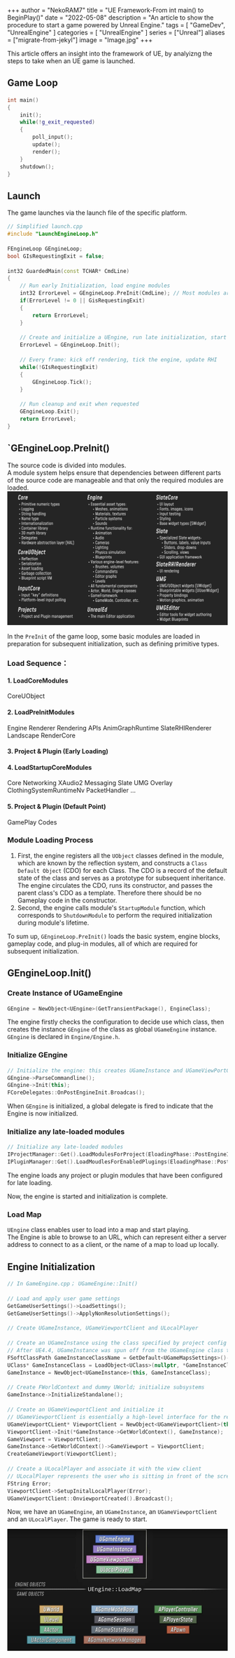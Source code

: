 +++
author = "NekoRAM7"
title = "UE Framework-From int main() to BeginPlay()"
date = "2022-05-08"
description = "An article to show the procedure to start a game powered by Unreal Engine."
tags = [
    "GameDev",
    "UnrealEngine"
]
categories = [
    "UnrealEngine"
]
series = ["Unreal"]
aliases = ["migrate-from-jekyl"]
image = "Image.jpg"
+++

This article offers an insight into the framework of UE, by analyizng the steps to take when an UE game is launched.
<!--more-->


## Game Loop
```cpp
int main()
{
    init();
    while(!g_exit_requested)
    {
        poll_input();
        update();
        render();
    }
    shutdown();
}
```

## Launch
The game launches via the launch file of the specific platform.
```cpp
// Simplified launch.cpp
#include "LaunchEngineLoop.h"

FEngineLoop GEngineLoop;
bool GIsRequestingExit = false;

int32 GuardedMain(const TCHAR* CmdLine)
{
    // Run early Initialization, load engine modules
    int32 ErrorLevel = GEngineLoop.PreInit(CmdLine); // Most modules are loaded in PreInit
    if(ErrorLevel != 0 || GisRequestingExit)
    {
        return ErrorLevel;
    }

    // Create and initialize a UEngine, run late initialization, start the game
    ErrorLevel = GEngineLoop.Init();

    // Every frame: kick off rendering, tick the engine, update RHI
    while(!GIsRequestingExit)
    {
        GEngineLoop.Tick();
    }

    // Run cleanup and exit when requested
    GEngineLoop.Exit();
    return ErrorLevel;
}
```
## `GEngineLoop.PreInit()
The source code is divided into modules.  
A module system helps ensure that dependencies between different parts of the source code are manageable and that only the required modules are loaded.
![](1.JPG "Modules")

In the `PreInit` of the game loop, some basic modules are loaded in preparation for subsequent initialization, such as defining primitive types.
### Load Sequence：
#### 1. LoadCoreModules
CoreUObject
#### 2. LoadPreInitModules
Engine
Renderer
Rendering APIs
AnimGraphRuntime
SlateRHIRenderer
Landscape
RenderCore
#### 3. Project & Plugin (Early Loading)
#### 4. LoadStartupCoreModules
   Core
   Networking
   XAudio2
   Messaging
   Slate
   UMG
   Overlay
   ClothingSystemRuntimeNv
   PacketHandler
   ...
#### 5. Project & Plugin (Default Point)
GamePlay Codes
### Module Loading Process

1. First, the engine registers all the `UObject` classes defined in the module, which are known by the reflection system, and constructs a `Class Default Object` (CDO) for each Class. The CDO is a record of the default state of the class and serves as a prototype for subsequent inheritance. The engine circulates the CDO, runs its constructor, and passes the parent class's CDO as a template. Therefore there should be no Gameplay code in the constructor.
2. Second, the engine calls module's `StartupModule` function, which corresponds to `ShutdownModule` to perform the required initialization during module's lifetime. 

To sum up, `GEngineLoop.PreInit()` loads the basic system, engine blocks, gameplay code, and plug-in modules, all of which are required for subsequent initialization.

## GEngineLoop.Init()

### Create Instance of UGameEngine
```cpp
GEngine = NewObject<UEngine>(GetTransientPackage(), EngineClass);
``` 
 The engine firstly checks the configuration to decide use which class, then creates the instance `GEngine` of the class as global `UGameEngine` instance.  
 `GEngine` is declared in `Engine/Engine.h`. 
### Initialize GEngine

```cpp
// Initialize the engine: this creates UGameInstance and UGameViewPortClient
GEngine->ParseCommandline();
GEngine->Init(this);
FCoreDelegates::OnPostEngineInit.Broadcas();
```
When `GEngine` is initialized, a global delegate is fired to indicate that the Engine is now initialized.  

### Initialize any late-loaded modules
```cpp
// Initialize any late-loaded modules
IProjectManager::Get().LoadModulesForProject(EloadingPhase::PostEngineInit);
IPluginManager::Get().LoadMoudlesForEnabledPlugings(EloadingPhase::PostEngineInit);
```
The engine loads any project or plugin modules that have been configured for late loading.  

Now, the engine is started and initialization is complete.

### Load Map
`UEngine` class enables user to load into a map and start playing.  
The Engine is able to browse to an URL, which can represent either a server address to connect to as a client, or the name of a map to load up locally.

## Engine Initialization
```cpp
// In GameEngine.cpp； UGameEngine::Init()

// Load and apply user game settings
GetGameUserSettings()->LoadSettings();
GetGameUserSettings()->ApplyNonResolutionSettings();

// Create UGameInstance, UGameViewportClient and ULocalPlayer 

// Create an UGameInstance using the class specified by project config
// After UE4.4, UGameInstance was spun off from the UGameEngine class to handle some of the more project-specific functionality.
FSoftClassPath GameInstanceClassName = GetDefault<UGameMapsSettings>()->GameInstanceClass;
UClass* GameInstanceClass = LoadObject<UClass>(nullptr, *GameInstanceClassName.ToString());
GameInstance = NewObject<UGameInstance>(this, GameInstanceClass);

// Create FWorldContext and dummy UWorld; initialize subsystems
GameInstance->InitializeStandalone();

// Create an UGameViewportClient and initialize it
// UGameViewportClient is essentially a high-level interface for the rendering, audio, and input systems, which is between UEngine and ULocalPlayer.
UGameViewportCLient* ViewportClient = NewObject<UGameViewportClient>(this, GameViewportClientClass);
ViewportClient->Init(*GameInstance->GetWorldContext(), GameInstance);
GameViewport = ViewportClient;
GameInstance->GetWorldContext()->GameViewport = ViewportClient;
CreateGameViewport(ViewportClient);

// Create a ULocalPlayer and associate it with the view client
// ULocalPlayer represents the user who is sitting in front of the screen
FString Error;
ViewportClient->SetupInitalLocalPlayer(Error);
UGameViewportClient::OnviewportCreated().Broadcast();

```
Now, we have an `UGameEngine`, an `UGameInstance`, an `UGameViewportClient` and an `ULocalPlayer`. The game is ready to start.

![](2.JPG)